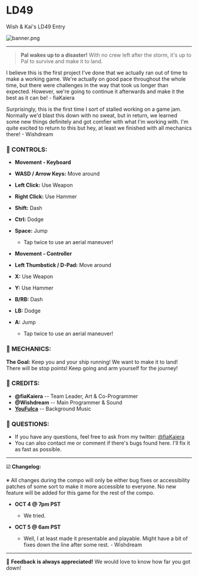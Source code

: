 # LD49
Wish & Kai's LD49 Entry

![banner.png](https://static.jam.vg/raw/24e/b/z/44abe.png)

-----

>**Pal wakes up to a disaster!**
With no crew left after the storm, it's up to Pal to survive and make it to land.

I believe this is the first project I've done that we actually ran out of time to make a working game. 
We're actually on good pace throughout the whole time, but there were challenges in the way that took us longer than expected. However, we're going to continue it afterwards and make it the best as it can be! - fiaKaiera

Surprisingly, this is the first time I sort of stalled working on a game jam.
Normally we'd blast this down with no sweat, but in return, we learned some new things definitely and got comfier with what I'm working with. I'm quite excited to return to this but hey, at least we finished with all mechanics there! - Wishdream

### :beginner: CONTROLS:
* **Movement - Keyboard**
 * **WASD / Arrow Keys:** Move around
 * **Left Click:** Use Weapon
 * **Right Click:** Use Hammer
 * **Shift:** Dash
 * **Ctrl:** Dodge
 * **Space:** Jump
   * Tap twice to use an aerial maneuver!

* **Movement - Controller**
 * **Left Thumbstick / D-Pad:** Move around
 * **X:** Use Weapon
 * **Y:** Use Hammer
 * **B/RB:** Dash
 * **LB:** Dodge
 * **A:** Jump
   * Tap twice to use an aerial maneuver!

### :beginner: MECHANICS:
**The Goal:** Keep you and your ship running! We want to make it to land!
There will be stop points! Keep going and arm yourself for the journey!

### :bookmark: CREDITS:
* **@fiaKaiera** -- Team Leader, Art & Co-Programmer
* **@Wishdream** -- Main Programmer & Sound
* **[YouFulca](https://wingless-seraph.net/)** -- Background Music

### :speech_balloon: QUESTIONS:
* If you have any questions, feel free to ask from my twitter: [@fiaKaiera](http://twitter.com/fiaKaiera)
* You can also contact me or comment if there's bugs found here. I'll fix it as fast as possible.

-----

:ballot_box_with_check: **Changelog:**

※ All changes during the compo will only be either bug fixes or accessibility patches of some sort to make it more accessible to everyone. No new feature will be added for this game for the rest of the compo.

* **OCT 4 @ 7pm PST**
  * We tried.

* **OCT 5 @ 6am PST**
  * Well, I at least made it presentable and playable. Might have a bit of fixes down the line after some rest. - Wishdream


-----

:speech_balloon: **Feedback is always appreciated!** We would love to know how far you got down!